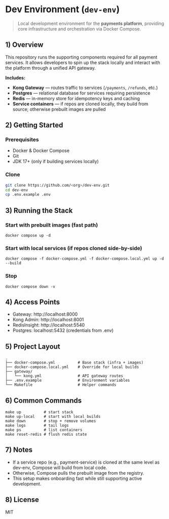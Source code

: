 # Dev Environment (`dev-env`)

> Local development environment for the **payments platform**, providing core infrastructure and orchestration via Docker Compose.  


## 1) Overview
This repository runs the supporting components required for all payment services. It allows developers to spin up the stack locally and interact with the platform through a unified API gateway.  

**Includes:**
- **Kong Gateway** — routes traffic to services (`/payments`, `/refunds`, etc.)  
- **Postgres** — relational database for services requiring persistence  
- **Redis** — in-memory store for idempotency keys and caching  
- **Service containers** — if repos are cloned locally, they build from source; otherwise prebuilt images are pulled  


## 2) Getting Started

### Prerequisites
- Docker & Docker Compose  
- Git  
- JDK 17+ (only if building services locally)  

### Clone
```bash
git clone https://github.com/<org>/dev-env.git
cd dev-env
cp .env.example .env
```

## 3) Running the Stack

### Start with prebuilt images (fast path)
```
docker compose up -d
```

### Start with local services (if repos cloned side-by-side)
```
docker compose -f docker-compose.yml -f docker-compose.local.yml up -d --build
```

### Stop
```
docker compose down -v
```

## 4) Access Points
- Gateway: http://localhost:8000
- Kong Admin: http://localhost:8001
- RedisInsight: http://localhost:5540
- Postgres: localhost:5432 (credentials from .env)

## 5) Project Layout
```
.
├── docker-compose.yml          # Base stack (infra + images)
├── docker-compose.local.yml    # Override for local builds
├── gateway/
│   └── kong.yml                # API gateway routes
├── .env.example                # Environment variables
└── Makefile                    # Helper commands
```

## 6) Common Commands
```
make up          # start stack
make up-local    # start with local builds
make down        # stop + remove volumes
make logs        # tail logs
make ps          # list containers
make reset-redis # flush redis state
```

## 7) Notes
- If a service repo (e.g., payment-service) is cloned at the same level as dev-env, Compose will build from local code.
- Otherwise, Compose pulls the prebuilt image from the registry.
- This setup makes onboarding fast while still supporting active development.

## 8) License
MIT
